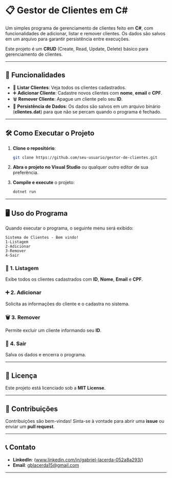 # 📋 Gestor de Clientes em C#

Um simples programa de gerenciamento de clientes feito em **C#**, com funcionalidades de adicionar, listar e remover clientes. Os dados são salvos em um arquivo para garantir persistência entre execuções. 

Este projeto é um **CRUD** (Create, Read, Update, Delete) básico para gerenciamento de clientes.

---

## 🚀 **Funcionalidades**

- 📄 **Listar Clientes**: Veja todos os clientes cadastrados.
- ➕ **Adicionar Cliente**: Cadastre novos clientes com **nome**, **email** e **CPF**.
- 🗑️ **Remover Cliente**: Apague um cliente pelo seu **ID**.
- 💾 **Persistência de Dados**: Os dados são salvos em um arquivo binário (**clientes.dat**) para que não se percam quando o programa é fechado.

---

## 🛠️ **Como Executar o Projeto**

1. **Clone o repositório**:

   ```bash
   git clone https://github.com/seu-usuario/gestor-de-clientes.git
   ```

2. **Abra o projeto no Visual Studio** ou qualquer outro editor de sua preferência.

3. **Compile e execute** o projeto:

   ```bash
   dotnet run
   ```

---

## 🖥️ **Uso do Programa**

Quando executar o programa, o seguinte menu será exibido:

```plaintext
Sistema de Clientes - Bem vindo!
1-Listagem
2-Adicionar
3-Remover
4-Sair
```

### 📄 **1. Listagem**

Exibe todos os clientes cadastrados com **ID**, **Nome**, **Email** e **CPF**.

### ➕ **2. Adicionar**

Solicita as informações do cliente e o cadastra no sistema.

### 🗑️ **3. Remover**

Permite excluir um cliente informando seu **ID**.

### 🚪 **4. Sair**

Salva os dados e encerra o programa.

---


## 📜 **Licença**

Este projeto está licenciado sob a **MIT License**.

---

## 🤝 **Contribuições**

Contribuições são bem-vindas! Sinta-se à vontade para abrir uma **issue** ou enviar um **pull request**. 

---

## 📞 **Contato**

- **LinkedIn**: (www.linkedin.com/in/gabriel-lacerda-052a8a293/)
- **Email**: gblacerda15@gmail.com

---
